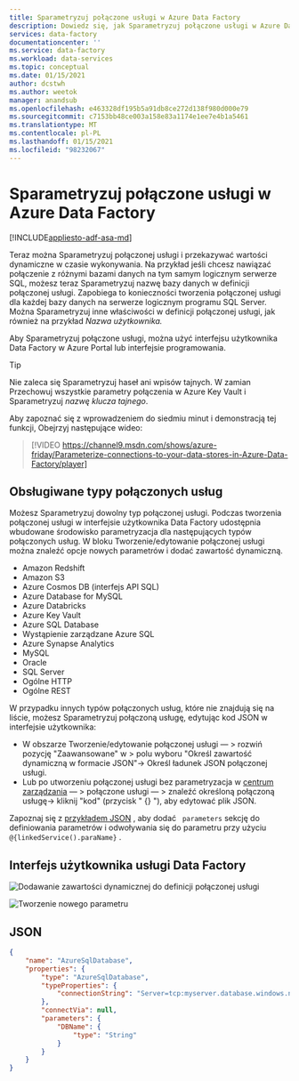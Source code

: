 ```yaml
---
title: Sparametryzuj połączone usługi w Azure Data Factory
description: Dowiedz się, jak Sparametryzuj połączone usługi w Azure Data Factory i przekazywać wartości dynamiczne w czasie wykonywania.
services: data-factory
documentationcenter: ''
ms.service: data-factory
ms.workload: data-services
ms.topic: conceptual
ms.date: 01/15/2021
author: dcstwh
ms.author: weetok
manager: anandsub
ms.openlocfilehash: e463328df195b5a91db8ce272d138f980d000e79
ms.sourcegitcommit: c7153bb48ce003a158e83a1174e1ee7e4b1a5461
ms.translationtype: MT
ms.contentlocale: pl-PL
ms.lasthandoff: 01/15/2021
ms.locfileid: "98232067"
---
```

# <a name="parameterize-linked-services-in-azure-data-factory"></a>Sparametryzuj połączone usługi w Azure Data Factory

[!INCLUDE[appliesto-adf-asa-md](includes/appliesto-adf-asa-md.md)]

Teraz można Sparametryzuj połączonej usługi i przekazywać wartości dynamiczne w czasie wykonywania. Na przykład jeśli chcesz nawiązać połączenie z różnymi bazami danych na tym samym logicznym serwerze SQL, możesz teraz Sparametryzuj nazwę bazy danych w definicji połączonej usługi. Zapobiega to konieczności tworzenia połączonej usługi dla każdej bazy danych na serwerze logicznym programu SQL Server. Można Sparametryzuj inne właściwości w definicji połączonej usługi, jak również na przykład *Nazwa użytkownika.*

Aby Sparametryzuj połączone usługi, można użyć interfejsu użytkownika Data Factory w Azure Portal lub interfejsie programowania.

> [!TIP]
> Nie zaleca się Sparametryzuj haseł ani wpisów tajnych. W zamian Przechowuj wszystkie parametry połączenia w Azure Key Vault i Sparametryzuj *nazwę klucza tajnego*.

Aby zapoznać się z wprowadzeniem do siedmiu minut i demonstracją tej funkcji, Obejrzyj następujące wideo:

> [!VIDEO https://channel9.msdn.com/shows/azure-friday/Parameterize-connections-to-your-data-stores-in-Azure-Data-Factory/player]

## <a name="supported-linked-service-types"></a>Obsługiwane typy połączonych usług

Możesz Sparametryzuj dowolny typ połączonej usługi.
Podczas tworzenia połączonej usługi w interfejsie użytkownika Data Factory udostępnia wbudowane środowisko parametryzacja dla następujących typów połączonych usług. W bloku Tworzenie/edytowanie połączonej usługi można znaleźć opcje nowych parametrów i dodać zawartość dynamiczną.

- Amazon Redshift
- Amazon S3
- Azure Cosmos DB (interfejs API SQL)
- Azure Database for MySQL
- Azure Databricks
- Azure Key Vault
- Azure SQL Database
- Wystąpienie zarządzane Azure SQL
- Azure Synapse Analytics 
- MySQL
- Oracle
- SQL Server
- Ogólne HTTP
- Ogólne REST

W przypadku innych typów połączonych usług, które nie znajdują się na liście, możesz Sparametryzuj połączoną usługę, edytując kod JSON w interfejsie użytkownika:

- W obszarze Tworzenie/edytowanie połączonej usługi — > rozwiń pozycję "Zaawansowane" w > polu wyboru "Określ zawartość dynamiczną w formacie JSON"-> Określ ładunek JSON połączonej usługi. 
- Lub po utworzeniu połączonej usługi bez parametryzacja w [centrum zarządzania](author-visually.md#management-hub) — > połączone usługi — > znaleźć określoną połączoną usługę-> kliknij "kod" (przycisk " {} "), aby edytować plik JSON. 

Zapoznaj się z [przykładem JSON](#json) , aby dodać ` parameters` sekcję do definiowania parametrów i odwoływania się do parametru przy użyciu ` @{linkedService().paraName} ` .

## <a name="data-factory-ui"></a>Interfejs użytkownika usługi Data Factory

![Dodawanie zawartości dynamicznej do definicji połączonej usługi](media/parameterize-linked-services/parameterize-linked-services-image1.png)

![Tworzenie nowego parametru](media/parameterize-linked-services/parameterize-linked-services-image2.png)

## <a name="json"></a>JSON

```json
{
    "name": "AzureSqlDatabase",
    "properties": {
        "type": "AzureSqlDatabase",
        "typeProperties": {
            "connectionString": "Server=tcp:myserver.database.windows.net,1433;Database=@{linkedService().DBName};User ID=user;Password=fake;Trusted_Connection=False;Encrypt=True;Connection Timeout=30"
        },
        "connectVia": null,
        "parameters": {
            "DBName": {
                "type": "String"
            }
        }
    }
}
```
